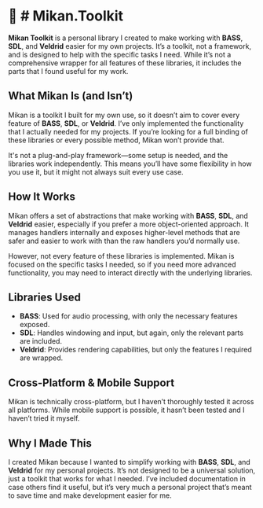 # 🍊 # Mikan.Toolkit

**Mikan Toolkit** is a personal library I created to make working with **BASS**, **SDL**, and **Veldrid** easier for my own projects. It’s a toolkit, not a framework, and is designed to help with the specific tasks I need. While it’s not a comprehensive wrapper for all features of these libraries, it includes the parts that I found useful for my work. 

## What Mikan Is (and Isn’t)

Mikan is a toolkit I built for my own use, so it doesn’t aim to cover every feature of **BASS**, **SDL**, or **Veldrid**. I’ve only implemented the functionality that I actually needed for my projects. If you’re looking for a full binding of these libraries or every possible method, Mikan won’t provide that.

It's not a plug-and-play framework—some setup is needed, and the libraries work independently. This means you’ll have some flexibility in how you use it, but it might not always suit every use case.

## How It Works

Mikan offers a set of abstractions that make working with **BASS**, **SDL**, and **Veldrid** easier, especially if you prefer a more object-oriented approach. It manages handlers internally and exposes higher-level methods that are safer and easier to work with than the raw handlers you’d normally use.

However, not every feature of these libraries is implemented. Mikan is focused on the specific tasks I needed, so if you need more advanced functionality, you may need to interact directly with the underlying libraries.

## Libraries Used

- **BASS**: Used for audio processing, with only the necessary features exposed.
- **SDL**: Handles windowing and input, but again, only the relevant parts are included.
- **Veldrid**: Provides rendering capabilities, but only the features I required are wrapped.

## Cross-Platform & Mobile Support

Mikan is technically cross-platform, but I haven’t thoroughly tested it across all platforms. While mobile support is possible, it hasn’t been tested and I haven’t tried it myself.

## Why I Made This

I created Mikan because I wanted to simplify working with **BASS**, **SDL**, and **Veldrid** for my personal projects. It’s not designed to be a universal solution, just a toolkit that works for what I needed. I’ve included documentation in case others find it useful, but it’s very much a personal project that’s meant to save time and make development easier for me.

